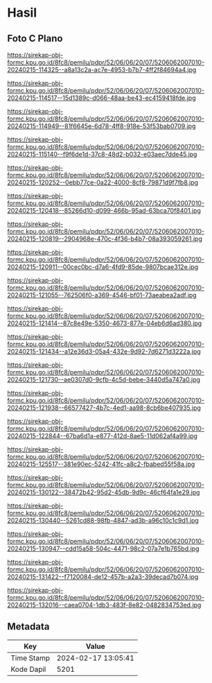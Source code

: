 # Hasil

## Foto C Plano

https://sirekap-obj-formc.kpu.go.id/8fc8/pemilu/pdpr/52/06/06/20/07/5206062007010-20240215-114325--a8a13c2a-ac7e-4953-b7b7-4ff2f84694a4.jpg

https://sirekap-obj-formc.kpu.go.id/8fc8/pemilu/pdpr/52/06/06/20/07/5206062007010-20240215-114517--15d1389c-d066-48aa-be43-ec4159418fde.jpg

https://sirekap-obj-formc.kpu.go.id/8fc8/pemilu/pdpr/52/06/06/20/07/5206062007010-20240215-114949--81f6645e-6d78-4ff8-918e-53f53bab0709.jpg

https://sirekap-obj-formc.kpu.go.id/8fc8/pemilu/pdpr/52/06/06/20/07/5206062007010-20240215-115140--f9f6de1d-37c8-48d2-b032-e03aec7dde45.jpg

https://sirekap-obj-formc.kpu.go.id/8fc8/pemilu/pdpr/52/06/06/20/07/5206062007010-20240215-120252--0ebb77ce-0a22-4000-8cf8-79871d9f7fb8.jpg

https://sirekap-obj-formc.kpu.go.id/8fc8/pemilu/pdpr/52/06/06/20/07/5206062007010-20240215-120418--85266d10-d099-466b-95ad-63bca70f8401.jpg

https://sirekap-obj-formc.kpu.go.id/8fc8/pemilu/pdpr/52/06/06/20/07/5206062007010-20240215-120819--2904968e-470c-4f36-b4b7-08a393059261.jpg

https://sirekap-obj-formc.kpu.go.id/8fc8/pemilu/pdpr/52/06/06/20/07/5206062007010-20240215-120911--00cec0bc-d7a6-4fd9-85de-9807bcae312e.jpg

https://sirekap-obj-formc.kpu.go.id/8fc8/pemilu/pdpr/52/06/06/20/07/5206062007010-20240215-121055--762506f0-a369-4546-bf01-73aeabea2adf.jpg

https://sirekap-obj-formc.kpu.go.id/8fc8/pemilu/pdpr/52/06/06/20/07/5206062007010-20240215-121414--87c8e49e-5350-4673-877e-04eb6d6ad380.jpg

https://sirekap-obj-formc.kpu.go.id/8fc8/pemilu/pdpr/52/06/06/20/07/5206062007010-20240215-121434--a12e36d3-05a4-432e-9d92-7d6271d3222a.jpg

https://sirekap-obj-formc.kpu.go.id/8fc8/pemilu/pdpr/52/06/06/20/07/5206062007010-20240215-121730--ae0307d0-9cfb-4c5d-bebe-3440d5a747a0.jpg

https://sirekap-obj-formc.kpu.go.id/8fc8/pemilu/pdpr/52/06/06/20/07/5206062007010-20240215-121938--66577427-4b7c-4ed1-aa98-8cb6be407935.jpg

https://sirekap-obj-formc.kpu.go.id/8fc8/pemilu/pdpr/52/06/06/20/07/5206062007010-20240215-122844--67ba6d1a-e877-412d-8ae5-11d062af4a99.jpg

https://sirekap-obj-formc.kpu.go.id/8fc8/pemilu/pdpr/52/06/06/20/07/5206062007010-20240215-125517--381e90ec-5242-41fc-a8c2-fbabed55f58a.jpg

https://sirekap-obj-formc.kpu.go.id/8fc8/pemilu/pdpr/52/06/06/20/07/5206062007010-20240215-130122--38472b42-95d2-45db-9d9c-46cf64fa1e29.jpg

https://sirekap-obj-formc.kpu.go.id/8fc8/pemilu/pdpr/52/06/06/20/07/5206062007010-20240215-130440--5261cd88-98fb-4847-ad3b-a96c10c1c9d1.jpg

https://sirekap-obj-formc.kpu.go.id/8fc8/pemilu/pdpr/52/06/06/20/07/5206062007010-20240215-130947--cdd15a58-504c-4471-98c2-07a7e1b765bd.jpg

https://sirekap-obj-formc.kpu.go.id/8fc8/pemilu/pdpr/52/06/06/20/07/5206062007010-20240215-131422--f7120084-de12-457b-a2a3-39decad7b074.jpg

https://sirekap-obj-formc.kpu.go.id/8fc8/pemilu/pdpr/52/06/06/20/07/5206062007010-20240215-132016--caea0704-1db3-483f-8e82-0482834753ed.jpg


## Metadata

| Key        | Value               |
| ---------- | ------------------- |
| Time Stamp | 2024-02-17 13:05:41 |
| Kode Dapil | 5201                |



